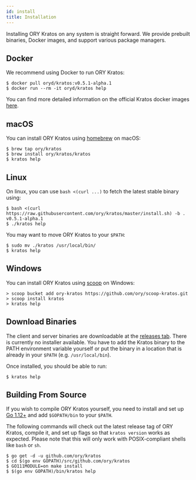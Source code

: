 ```yaml
---
id: install
title: Installation
---
```


Installing ORY Kratos on any system is straight forward. We provide prebuilt
binaries, Docker images, and support various package managers.

## Docker

We recommend using Docker to run ORY Kratos:

```shell
$ docker pull oryd/kratos:v0.5.1-alpha.1
$ docker run --rm -it oryd/kratos help
```

You can find more detailed information on the official Kratos docker images
[here](guides/docker).

## macOS

You can install ORY Kratos using [homebrew](https://brew.sh/) on macOS:

```shell
$ brew tap ory/kratos
$ brew install ory/kratos/kratos
$ kratos help
```

## Linux

On linux, you can use `bash <(curl ...)` to fetch the latest stable binary
using:

```shell
$ bash <(curl https://raw.githubusercontent.com/ory/kratos/master/install.sh) -b . v0.5.1-alpha.1
$ ./kratos help
```

You may want to move ORY Kratos to your `$PATH`:

```shell
$ sudo mv ./kratos /usr/local/bin/
$ kratos help
```

## Windows

You can install ORY Kratos using [scoop](https://scoop.sh) on Windows:

```shell
> scoop bucket add ory-kratos https://github.com/ory/scoop-kratos.git
> scoop install kratos
> kratos help
```

## Download Binaries

The client and server binaries are downloadable at the
[releases tab](https://github.com/ory/kratos/releases). There is currently no
installer available. You have to add the Kratos binary to the PATH environment
variable yourself or put the binary in a location that is already in your
`$PATH` (e.g. `/usr/local/bin`).

Once installed, you should be able to run:

```shell
$ kratos help
```

## Building From Source

If you wish to compile ORY Kratos yourself, you need to install and set up
[Go 1.12+](https://golang.org/) and add `$GOPATH/bin` to your `$PATH`.

The following commands will check out the latest release tag of ORY Kratos,
compile it, and set up flags so that `kratos version` works as expected. Please
note that this will only work with POSIX-compliant shells like `bash` or `sh`.

```shell
$ go get -d -u github.com/ory/kratos
$ cd $(go env GOPATH)/src/github.com/ory/kratos
$ GO111MODULE=on make install
$ $(go env GOPATH)/bin/kratos help
```
